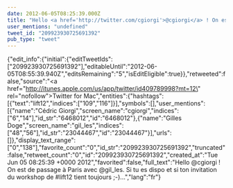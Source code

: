 ```yaml
---
date: 2012-06-05T08:25:39.000Z
title: "Hello <a href='http://twitter.com/cgiorgi'>@cgiorgi</a> ! On est de passage à Paris avec <a href='http://twitter.com/gil_les'>@gil_les</a>. Si tu es dispo et si ton invitation du workshop de #lift12 tient toujours ;-)...″"
user_mentions: "undefined"
tweet_id: "209923930725691392"
pub_type: "tweet"
---
```

{"edit_info":{"initial":{"editTweetIds":["209923930725691392"],"editableUntil":"2012-06-05T08:55:39.940Z","editsRemaining":"5","isEditEligible":true}},"retweeted":false,"source":"<a href=\"http://itunes.apple.com/us/app/twitter/id409789998?mt=12\" rel=\"nofollow\">Twitter for Mac</a>","entities":{"hashtags":[{"text":"lift12","indices":["109","116"]}],"symbols":[],"user_mentions":[{"name":"Cédric Giorgi","screen_name":"cgiorgi","indices":["6","14"],"id_str":"6468012","id":"6468012"},{"name":"Gilles Doge","screen_name":"gil_les","indices":["48","56"],"id_str":"23044467","id":"23044467"}],"urls":[]},"display_text_range":["0","138"],"favorite_count":"0","id_str":"209923930725691392","truncated":false,"retweet_count":"0","id":"209923930725691392","created_at":"Tue Jun 05 08:25:39 +0000 2012","favorited":false,"full_text":"Hello @cgiorgi ! On est de passage à Paris avec @gil_les. Si tu es dispo et si ton invitation du workshop de #lift12 tient toujours ;-)...","lang":"fr"}
